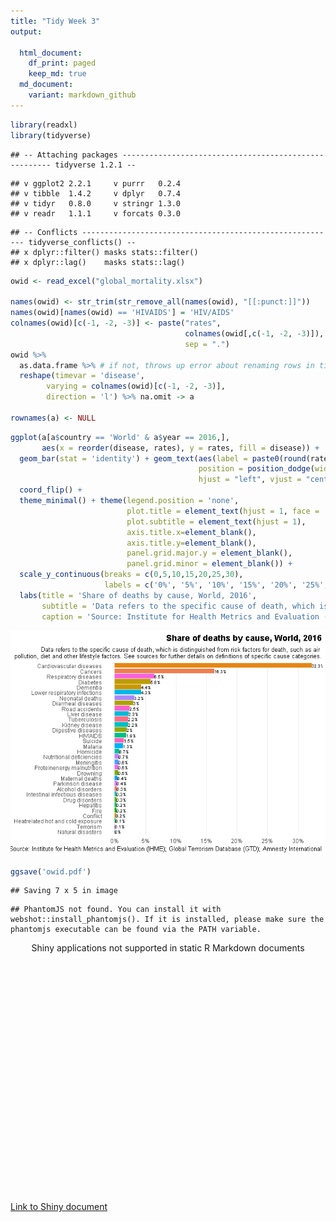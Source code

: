 ```yaml
---
title: "Tidy Week 3"
output: 
  
  html_document:
    df_print: paged
    keep_md: true
  md_document:
    variant: markdown_github
---
```






```r
library(readxl)
library(tidyverse)
```

```
## -- Attaching packages ------------------------------------------------------ tidyverse 1.2.1 --
```

```
## v ggplot2 2.2.1     v purrr   0.2.4
## v tibble  1.4.2     v dplyr   0.7.4
## v tidyr   0.8.0     v stringr 1.3.0
## v readr   1.1.1     v forcats 0.3.0
```

```
## -- Conflicts --------------------------------------------------------- tidyverse_conflicts() --
## x dplyr::filter() masks stats::filter()
## x dplyr::lag()    masks stats::lag()
```

```r
owid <- read_excel("global_mortality.xlsx")

names(owid) <- str_trim(str_remove_all(names(owid), "[[:punct:]]"))
names(owid)[names(owid) == 'HIVAIDS'] = 'HIV/AIDS'
colnames(owid)[c(-1, -2, -3)] <- paste("rates", 
                                       colnames(owid[,c(-1, -2, -3)]),
                                       sep = ".")
owid %>% 
  as.data.frame %>% # if not, throws up error about renaming rows in tibbles
  reshape(timevar = 'disease', 
        varying = colnames(owid)[c(-1, -2, -3)], 
        direction = 'l') %>% na.omit -> a

rownames(a) <- NULL
```


```r
ggplot(a[a$country == 'World' & a$year == 2016,], 
       aes(x = reorder(disease, rates), y = rates, fill = disease)) + 
  geom_bar(stat = 'identity') + geom_text(aes(label = paste0(round(rates,1), '%')),
                                          position = position_dodge(width = .9), 
                                          hjust = "left", vjust = "center", size = 2.5)+
  coord_flip() +
  theme_minimal() + theme(legend.position = 'none', 
                          plot.title = element_text(hjust = 1, face = 'bold'), 
                          plot.subtitle = element_text(hjust = 1), 
                          axis.title.x=element_blank(), 
                          axis.title.y=element_blank(), 
                          panel.grid.major.y = element_blank(), 
                          panel.grid.minor = element_blank()) + 
  scale_y_continuous(breaks = c(0,5,10,15,20,25,30), 
                     labels = c('0%', '5%', '10%', '15%', '20%', '25%', '30%')) + 
  labs(title = 'Share of deaths by cause, World, 2016',
       subtitle = 'Data refers to the specific cause of death, which is distinguished from risk factors for death, such as air \npollution, diet and other lifestyle factors. See sources for further details on definitions of specific cause categories.',
       caption = 'Source: Institute for Health Metrics and Evaluation (IHME); Global Terrorism Database (GTD); Amnesty International') 
```

![](tidyweek3_files/figure-html/unnamed-chunk-2-1.png)<!-- -->

```r
ggsave('owid.pdf')
```

```
## Saving 7 x 5 in image
```


```
## PhantomJS not found. You can install it with webshot::install_phantomjs(). If it is installed, please make sure the phantomjs executable can be found via the PATH variable.
```

<!--html_preserve--><div style="width: 100% ; height: 400px ; text-align: center; box-sizing: border-box; -moz-box-sizing: border-box; -webkit-box-sizing: border-box;" class="muted well">Shiny applications not supported in static R Markdown documents</div><!--/html_preserve-->
[Link to Shiny document](https://philipk.shinyapps.io/TidyTuesdayWeek3/)
